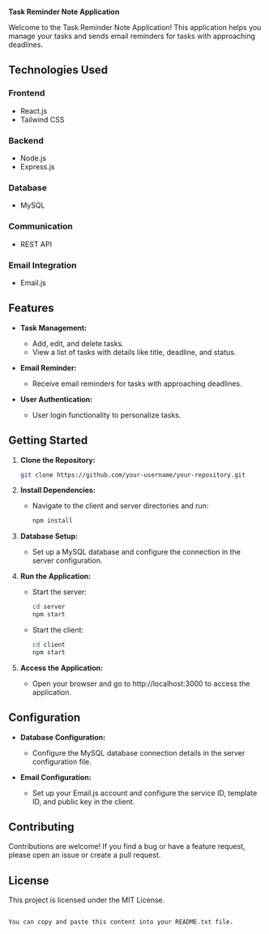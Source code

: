 **Task Reminder Note Application**

Welcome to the Task Reminder Note Application! This application helps you manage your tasks and sends email reminders for tasks with approaching deadlines.

## Technologies Used

### Frontend
- React.js
- Tailwind CSS

### Backend
- Node.js
- Express.js

### Database
- MySQL

### Communication
- REST API

### Email Integration
- Email.js

## Features

- **Task Management:**
  - Add, edit, and delete tasks.
  - View a list of tasks with details like title, deadline, and status.

- **Email Reminder:**
  - Receive email reminders for tasks with approaching deadlines.

- **User Authentication:**
  - User login functionality to personalize tasks.

## Getting Started

1. **Clone the Repository:**
   ```bash
   git clone https://github.com/your-username/your-repository.git
   ```

2. **Install Dependencies:**
   - Navigate to the client and server directories and run:
     ```bash
     npm install
     ```

3. **Database Setup:**
   - Set up a MySQL database and configure the connection in the server configuration.

4. **Run the Application:**
   - Start the server:
     ```bash
     cd server
     npm start
     ```

   - Start the client:
     ```bash
     cd client
     npm start
     ```

5. **Access the Application:**
   - Open your browser and go to http://localhost:3000 to access the application.

## Configuration

- **Database Configuration:**
  - Configure the MySQL database connection details in the server configuration file.

- **Email Configuration:**
  - Set up your Email.js account and configure the service ID, template ID, and public key in the client.

## Contributing

Contributions are welcome! If you find a bug or have a feature request, please open an issue or create a pull request.

## License

This project is licensed under the MIT License.
```

You can copy and paste this content into your README.txt file.
